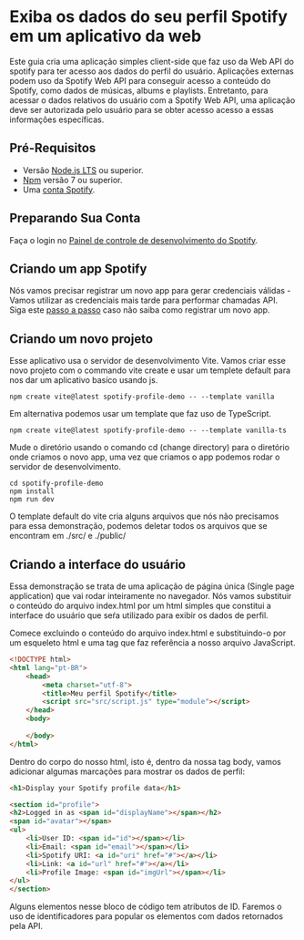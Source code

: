 # Exiba os dados do seu perfil Spotify em um aplicativo da web

Este guia cria uma aplicação simples client-side que faz uso da Web API do spotify para ter acesso aos dados do perfil do usuário.
Aplicações externas podem uso da Spotify Web API para conseguir acesso a conteúdo do Spotify, como dados de músicas, albums e playlists.
Entretanto, para acessar o dados relativos do usuário com a Spotify Web API, uma aplicação deve ser autorizada pelo usuário para se obter acesso acesso a essas informações específicas.

## Pré-Requisitos

- Versão [Node.js LTS](https://nodejs.org/en) ou superior.
- [Npm](https://docs.npmjs.com/) versão 7 ou superior.
- Uma [conta Spotify](https://accounts.spotify.com/en/login?flow_ctx=a00142bf-54ff-4ac2-89e3-5bf33b142f27:1702587714).

## Preparando Sua Conta 

Faça o login no [Painel de controle de desenvolvimento do Spotify](https://developer.spotify.com/).

## Criando um app Spotify

Nós vamos precisar registrar um novo app para gerar credenciais válidas - Vamos utilizar as credenciais mais tarde para performar chamadas API. Siga este [passo a passo](https://developer.spotify.com/documentation/web-api/concepts/apps) caso não saiba como registrar um novo app.

## Criando um novo projeto

Esse aplicativo usa o servidor de desenvolvimento Vite. Vamos criar esse novo projeto com o commando vite create e usar um templete default para nos dar um aplicativo basíco usando js.

```
npm create vite@latest spotify-profile-demo -- --template vanilla
```

Em alternativa podemos usar um template que faz uso de TypeScript.

```
npm create vite@latest spotify-profile-demo -- --template vanilla-ts
```
Mude o diretório usando o comando cd (change directory) para o diretório onde criamos o novo app, uma vez que criamos o app podemos rodar o servidor de desenvolvimento.

```
cd spotify-profile-demo
npm install
npm run dev
```
O template default do vite cria alguns arquivos que nós não precisamos para essa demonstração, podemos deletar todos os arquivos que se encontram em ./src/ e ./public/

## Criando a interface do usuário

Essa demonstração se trata de uma aplicação de página única (Single page application) que vai rodar inteiramente no navegador. Nós vamos substituir o conteúdo do arquivo index.html por um html simples que constitui a interface do usuário que seŕa utilizado para exibir os dados de perfil.

Comece excluindo o conteúdo do arquivo index.html e substituindo-o por um esqueleto html e uma tag que faz referência a nosso arquivo JavaScript.

```html
<!DOCTYPE html>
<html lang="pt-BR">
    <head>
        <meta charset="utf-8">
        <title>Meu perfil Spotify</title>
        <script src="src/script.js" type="module"></script>
    </head>
    <body>
        
    </body>
</html>
```

Dentro do corpo do nosso html, isto é, dentro da nossa tag body, vamos adicionar algumas marcações para mostrar os dados de perfil:

```html
<h1>Display your Spotify profile data</h1>

<section id="profile">
<h2>Logged in as <span id="displayName"></span></h2>
<span id="avatar"></span>
<ul>
    <li>User ID: <span id="id"></span></li>
    <li>Email: <span id="email"></span></li>
    <li>Spotify URI: <a id="uri" href="#"></a></li>
    <li>Link: <a id="url" href="#"></a></li>
    <li>Profile Image: <span id="imgUrl"></span></li>
</ul>
</section> 
```
Alguns elementos nesse bloco de código tem atributos de ID. Faremos o uso de identificadores para popular os elementos com dados retornados pela API.


